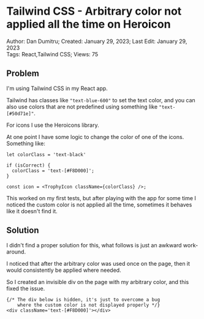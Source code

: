 # Tailwind CSS - Arbitrary color not applied all the time on Heroicon

Author: Dan Dumitru; Created: January 29, 2023; Last Edit: January 29, 2023  
Tags: React,Tailwind CSS; Views: 75

## Problem

I'm using Tailwind CSS in my React app.

Tailwind has classes like `"text-blue-600"` to set the text color, and you can also use colors that are not predefined using something like `"text-[#50d71e]"`.

For icons I use the Heroicons library.

At one point I have some logic to change the color of one of the icons. Something like:

```
let colorClass = 'text-black'

if (isCorrect) {
  colorClass = 'text-[#F8D000]';
}

const icon = <TrophyIcon className={colorClass} />;
```

This worked on my first tests, but after playing with the app for some time I noticed the custom color is not applied all the time, sometimes it behaves like it doesn't find it.

## Solution

I didn't find a proper solution for this, what follows is just an awkward work-around.

I noticed that after the arbitrary color was used once on the page, then it would consistently be applied where needed.

So I created an invisible div on the page with my arbitrary color, and this fixed the issue.

```
{/* The div below is hidden, it's just to overcome a bug 
    where the custom color is not displayed properly */}
<div className='text-[#F8D000]'></div>
```
